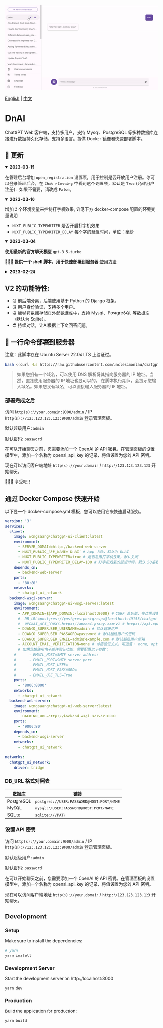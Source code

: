 <p align="center">
  <img alt="demo" src="../../demos/demo.gif?v=1">
</p>

[English](../../README.md) | [中文](./docs/zh/README.md)

# DnAI

ChatGPT Web 客户端，支持多用户，支持 Mysql、PostgreSQL 等多种数据库连接进行数据持久化存储，支持多语言。提供 Docker 镜像和快速部署脚本。

## 📢 更新
<details open>
<summary><strong>2023-03-15</strong></summary>

在管理后台增加 `open_registration` 设置项，用于控制是否开放用户注册。你可以登录管理后台，在 `Chat->Setting` 中看到这个设置项，默认是 `True` (允许用户注册)，如果不需要，请改成 `False`。

</details>

<details open>
<summary><strong>2023-03-10</strong></summary>

增加 2 个环境变量来控制打字机效果, 详见下方 docker-compose 配置的环境变量说明

- `NUXT_PUBLIC_TYPEWRITER` 是否开启打字机效果
- `NUXT_PUBLIC_TYPEWRITER_DELAY` 每个字的延迟时间，单位：毫秒

</details>

<details open>
<summary><strong>2023-03-04</strong></summary>

**使用最新的官方聊天模型**  `gpt-3.5-turbo`

**🎉🎉🎉 提供一个 shell 脚本，用于快速部署到服务器** [使用方法](#one-click-depolyment)

</details>

<details>

<summary><strong>2023-02-24</strong></summary>
V2 是一个重要的更新，将后端功能分离为一个独立的项目，托管在 [chatgpt-ui-03-server](https://github.com/wongsaang/chatgpt-ui-server), 该项目使用基于 Python 的 Django 框架。 

如果您仍然希望使用旧版本，请访问 [v1 branch](https://github.com/wongsaang/chatgpt-ui/tree/v1) （不推荐，不再更新）.

</details>

## V2 的功能特性:

- 😉 前后端分离，后端使用基于 Python 的 Django 框架。
- 😘 用户身份验证，支持多个用户。
- 😀 能够将数据存储在外部数据库中，支持 Mysql、PostgreSQL 等数据库（默认为 Sqlite）。
- 😎 持续对话，让AI根据上下文回答问题。


## 🚀 一行命令部署到服务器 <a name="one-click-depolyment"></a>

注意：此脚本仅在 Ubuntu Server 22.04 LTS 上验证过。

```bash
bash <(curl -Ls https://raw.githubusercontent.com/unclesimonlau/chatgpt-ui/main/deployment.sh)
```

> 如果您拥有一个域名，可以使用 DNS 解析将其指向服务器的 IP 地址。当然，直接使用服务器的 IP 地址也是可以的。
> 在脚本执行期间，会提示您输入域名。如果您没有域名，可以直接输入服务器的 IP 地址。

### 部署完成之后

访问 `http(s)://your.domain:9000/admin` / IP `http(s)://123.123.123.123:9000/admin` 登录管理面板。

默认超级用户: `admin`

默认密码: `password`

在可以开始聊天之前，您需要添加一个 OpenAI 的 API 密钥。在管理面板的设置模型中，添加一个名称为 openai_api_key 的记录，将值设置为您的 API 密钥。

现在可以访问客户端地址 `http(s)://your.domain` / `http://123.123.123.123` 开始聊天。

🎉🎉🎉 享受吧！

## 通过 Docker Compose 快速开始

以下是一个 docker-compose.yml 模板，您可以使用它来快速启动服务。

```yaml
version: '3'
services:
  client:
    image: wongsaang/chatgpt-ui-client:latest
    environment:
      - SERVER_DOMAIN=http://backend-web-server
      - NUXT_PUBLIC_APP_NAME='DnAI' # App 名称，默认为 DnAI
      - NUXT_PUBLIC_TYPEWRITER=true # 是否启用打字机效果，默认关闭
      - NUXT_PUBLIC_TYPEWRITER_DELAY=100 # 打字机效果的延迟时间，默认 50毫秒
    depends_on:
      - backend-web-server
    ports:
      - '80:80'
    networks:
      - chatgpt_ui_network
  backend-wsgi-server:
    image: wongsaang/chatgpt-ui-wsgi-server:latest
    environment:
      - APP_DOMAIN=${APP_DOMAIN:-localhost:9000} # CSRF 白名单，在这里设置为 chatgpt-ui-03-web-server 的地址+端口, 默认： localhost:9000
      #- DB_URL=postgres://postgres:postgrespw@localhost:49153/chatgpt # 连接外部数据库，如果不设置这个参数，则默认使用内置的 Sqlite。需要注意的是，如果不连接外部数据库，数据将在容器销毁后丢失。链接格式请看下面的 DB_URL 格式对照表
      #- OPENAI_API_PROXY=https://openai.proxy.com/v1 # https://api.openai.com/v1 的代理地址
      - DJANGO_SUPERUSER_USERNAME=admin # 默认超级用户
      - DJANGO_SUPERUSER_PASSWORD=password # 默认超级用户的密码
      - DJANGO_SUPERUSER_EMAIL=admin@example.com # 默认超级用户邮箱
      - ACCOUNT_EMAIL_VERIFICATION=none # 邮箱验证方式，可选值： none, optional, mandatory. 默认为 optional。如果你不需要验证用户的邮箱，可以设置为 none。
      # 如果您想使用电子邮件验证功能，需要配置以下参数：
    #      - EMAIL_HOST=SMTP server address
    #      - EMAIL_PORT=SMTP server port
    #      - EMAIL_HOST_USER=
    #      - EMAIL_HOST_PASSWORD=
    #      - EMAIL_USE_TLS=True
    ports:
      - '8000:8000'
    networks:
      - chatgpt_ui_network
  backend-web-server:
    image: wongsaang/chatgpt-ui-web-server:latest
    environment:
      - BACKEND_URL=http://backend-wsgi-server:8000
    ports:
      - '9000:80'
    depends_on:
      - backend-wsgi-server
    networks:
      - chatgpt_ui_network

networks:
  chatgpt_ui_network:
    driver: bridge
```

### DB_URL 格式对照表

| 数据库                | 链接                                              |
|----------------------|--------------------------------------------------|
| PostgreSQL           | ``postgres://USER:PASSWORD@HOST:PORT/NAME``      |
| MySQL                | ``mysql://USER:PASSWORD@HOST:PORT/NAME``         |
| SQLite               | ``sqlite:///PATH``                               |

### 设置 API 密钥

访问 `http(s)://your.domain:9000/admin` / IP `http(s)://123.123.123.123:9000/admin` 登录管理面板。

默认超级用户: `admin`

默认密码: `password`

在可以开始聊天之前，您需要添加一个 OpenAI 的 API 密钥。在管理面板的设置模型中，添加一个名称为 openai_api_key 的记录，将值设置为您的 API 密钥。

现在可以访问客户端地址 `http(s)://your.domain` / `http://123.123.123.123` 开始聊天。


## Development

### Setup

Make sure to install the dependencies:

```bash
# yarn
yarn install
```

### Development Server

Start the development server on http://localhost:3000

```bash
yarn dev
```

### Production

Build the application for production:

```bash
yarn build
```